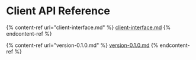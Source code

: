 # Client API Reference

{% content-ref url="client-interface.md" %}
[client-interface.md](client-interface.md)
{% endcontent-ref %}

{% content-ref url="version-0.1.0.md" %}
[version-0.1.0.md](version-0.1.0.md)
{% endcontent-ref %}
